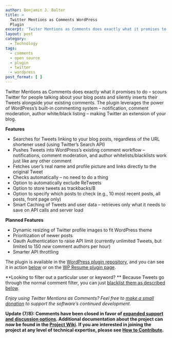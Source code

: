 ```yaml
---
author: Benjamin J. Balter
title: >
  Twitter Mentions as Comments WordPress
  Plugin
excerpt: 'Twiter Mentions as Comments does exactly what it promises to do -- scours Twitter for people talking about your blog posts and silently inserts their Tweets alongside your existing comments. '
layout: post
category:
  - Technology
tags:
  - comments
  - open source
  - plugin
  - twitter
  - wordpress
post_format: [ ]
---
```

Twitter Mentions as Comments does exactly what it promises to do – scours Twitter for people talking about your blog posts and silently inserts their Tweets alongside your existing comments. The plugin leverages the power of WordPress’s built-in commenting system – notification, comment moderation, author white/black listing – making Twitter an extension of your blog.

**Features**

*   Searches for Tweets linking to your blog posts, regardless of the URL shortener used (using Twitter’s Search API)
*   Pushes Tweets into WordPress’s existing comment workflow – notifications, comment moderation, and author whitelists/blacklists work just like any other comment
*   Fetches user’s real name and profile picture and links directly to the original Tweet
*   Checks automatically – no need to do a thing
*   Option to automatically exclude ReTweets
*   Option to store tweets as trackbacks/B
*   Option to specify which posts to check (e.g., 10 most recent posts, all posts, front page only)
*   Smart Caching of Tweets and user data – retrieves only what it needs to save on API calls and server load

**Planned Features**

*   Dynamic resizing of Twitter profile images to fit WordPress theme
*   Prioritization of newer posts
*   Oauth Authentication to raise API limit (currently unlimited Tweets, but limited to 150 *new* comment authors per hour)
*   Smarter API throttling

The plugin is available in the [WordPress plugin repository](http://wordpress.org/extend/plugins/twitter-mentions-as-comments/), and you can see it in action [below](#comments) or on the [WP Resume plugin page](http://ben.balter.com/2010/09/12/wordpress-resume-plugin/#comment-168).

**Looking to filter out a particular user or keyword? ** Because Tweets go through the normal comment filter, you can just [blacklist them as described below](http://ben.balter.com/2010/11/29/twitter-mentions-as-comments/#comment-246).

*Enjoy using Twitter Mentions as Comments? Feel free to [make a small donation](http://ben.balter.com/donate/ "Donate") to support the software’s continued development.*

**Update (7/8): Comments have been closed in favor of [expanded support and discussion options](https://github.com/benbalter/Twitter-Mentions-as-Comments/wiki/Where-to-get-Support-or-Report-an-Issue). Additional documentation about the project can now be found in the [Project Wiki](https://github.com/benbalter/Twitter-Mentions-as-Comments/wiki). If you are interested in joining the project at any level of technical expertise, please see [How to Contribute](https://github.com/benbalter/Twitter-Mentions-as-Comments/wiki/How-to-Contribute).**